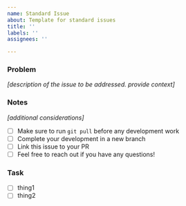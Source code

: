 ```yaml
---
name: Standard Issue
about: Template for standard issues
title: ''
labels: ''
assignees: ''

---
```


### Problem
_[description of the issue to be addressed. provide context]_

### Notes
_[additional considerations]_
- [ ] Make sure to run `git pull` before any development work
- [ ] Complete your development in a new branch
- [ ] Link this issue to your PR
- [ ] Feel free to reach out if you have any questions!

### Task
- [ ] thing1
- [ ] thing2
